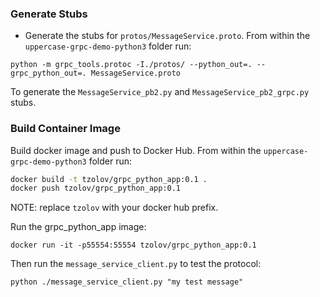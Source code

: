 
### Generate Stubs

* Generate the stubs for `protos/MessageService.proto`. 
From within the `uppercase-grpc-demo-python3` folder run: 
```
python -m grpc_tools.protoc -I./protos/ --python_out=. --grpc_python_out=. MessageService.proto
```
To generate the `MessageService_pb2.py` and `MessageService_pb2_grpc.py` stubs. 

### Build Container Image

Build docker image and push to Docker Hub. From within the `uppercase-grpc-demo-python3` folder run:
```bash
docker build -t tzolov/grpc_python_app:0.1 .
docker push tzolov/grpc_python_app:0.1
```
NOTE: replace `tzolov` with your docker hub prefix.

Run the grpc_python_app image:
```
docker run -it -p55554:55554 tzolov/grpc_python_app:0.1
```

Then run the `message_service_client.py` to test the protocol:

```
python ./message_service_client.py "my test message"
```
